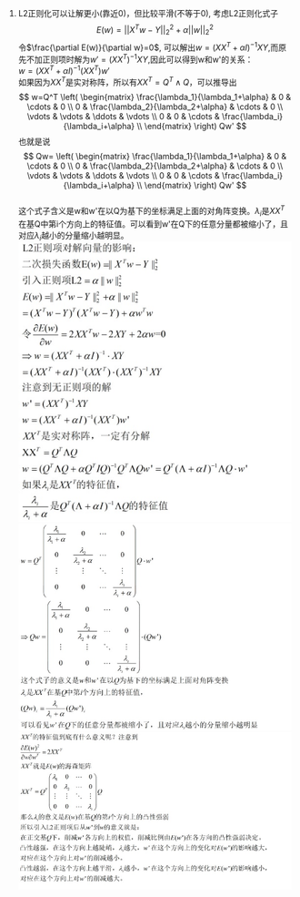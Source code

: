 1. L2正则化可以让解更小(靠近0)，但比较平滑(不等于0), 考虑L2正则化式子  
   $$E(w)=||X^Tw-Y||_2^2+\alpha||w||_2^2$$
   令$\frac{\partial E(w)}{\partial w}=0$, 可以解出$w=(XX^T+\alpha I)^{-1}XY$,而原先不加正则项时解为$w'=(XX^T)^{-1}XY$,因此可以得到w和w'的关系：  
   $w=(XX^T+\alpha I)^{-1}(XX^T)w'$  
   如果因为$XX^T$是实对称阵，所以有$XX^T=Q^T\wedge Q$，可以推导出  
   $$
   w=Q^T
   \left(
   \begin{matrix}
   \frac{\lambda_1}{\lambda_1+\alpha}      & 0      & \cdots & 0      \\
   0      & \frac{\lambda_2}{\lambda_2+\alpha}       & \cdots & 0      \\
   \vdots & \vdots & \ddots & \vdots \\
   0      & 0      & \cdots & \frac{\lambda_i}{\lambda_i+\alpha}       \\
   \end{matrix}
   \right)
   Qw'
   $$
   也就是说
   $$
   Qw=
   \left(
   \begin{matrix}
   \frac{\lambda_1}{\lambda_1+\alpha}      & 0      & \cdots & 0      \\
   0      & \frac{\lambda_2}{\lambda_2+\alpha}       & \cdots & 0      \\
   \vdots & \vdots & \ddots & \vdots \\
   0      & 0      & \cdots & \frac{\lambda_i}{\lambda_i+\alpha}       \\
   \end{matrix}
   \right)
   Qw'
   $$  
   这个式子含义是w和w'在以Q为基下的坐标满足上面的对角阵变换。$\lambda_i$是$XX^T$在基Q中第i个方向上的特征值。可以看到w'在Q下的任意分量都被缩小了，且对应$\lambda_i$越小的分量缩小越明显。  
   ![](images/image_2019-08-27-20-41-26.png)  
   ![](images/image_2019-08-27-20-41-41.png)  
   ![](images/image_2019-08-27-20-42-02.png)